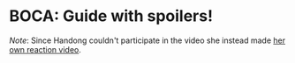 # BOCA: Guide with spoilers!

*Note*: Since Handong couldn't participate in the video she instead made [her own reaction video](https://www.youtube.com/watch?v=sqD5In7GFPw).
